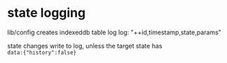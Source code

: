 # state logging
lib/config creates indexeddb table log
 log: "++id,timestamp,state,params"
 

state changes write to log, unless the target state has  
`data:{"history":false}`